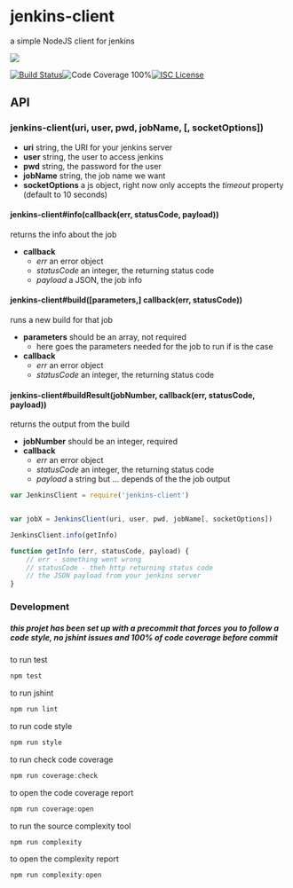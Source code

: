 # jenkins-client

a simple NodeJS client for jenkins

<a href="https://nodei.co/npm/jenkins-client/"><img src="https://nodei.co/npm/jenkins-client.png?downloads=true"></a>

[![Build Status](https://img.shields.io/badge/build-passing-brightgreen.svg?style=flat-square)](https://travis-ci.org/joaquimserafim/jenkins-client)![Code Coverage 100%](https://img.shields.io/badge/code%20coverage-100%25-green.svg?style=flat-square)[![ISC License](https://img.shields.io/badge/license-ISC-blue.svg?style=flat-square)](https://github.com/joaquimserafim/jenkins-client/blob/master/LICENSE)

## API

### jenkins-client(uri, user, pwd, jobName, [, socketOptions])

* **uri** string, the URI for your jenkins server
* **user** string, the user to access jenkins
* **pwd** string, the password for the user
* **jobName** string, the job name we want 
* **socketOptions** a js object, right now only accepts the *timeout* property (default to 10 seconds)


#### jenkins-client#info(callback(err, statusCode, payload))
returns the info about the job

* **callback**
    - *err* an error object
    - *statusCode* an integer, the returning status code
    - *payload* a JSON, the job info

#### jenkins-client#build([parameters,] callback(err, statusCode))
runs a new build for that job

* **parameters** should be an array, not required
    - here goes the parameters needed for the job to run if is the case
* **callback**
    - *err* an error object
    - *statusCode* an integer, the returning status code

#### jenkins-client#buildResult(jobNumber, callback(err, statusCode, payload))
returns the output from the build

* **jobNumber** should be an integer, required
* **callback**
    - *err* an error object
    - *statusCode* an integer, the returning status code
    - *payload* a string but ... depends of the the job output 


```js
var JenkinsClient = require('jenkins-client')


var jobX = JenkinsClient(uri, user, pwd, jobName[, socketOptions])

JenkinsClient.info(getInfo)

function getInfo (err, statusCode, payload) {
    // err - something went wrong
    // statusCode - theh http returning status code
    // the JSON payload from your jenkins server
}
```

### Development

##### this projet has been set up with a precommit that forces you to follow a code style, no jshint issues and 100% of code coverage before commit


to run test
```js
npm test
```

to run jshint
```js
npm run lint
```

to run code style
```js
npm run style
```

to run check code coverage
```js
npm run coverage:check
```

to open the code coverage report
```js
npm run coverage:open
```

to run the source complexity tool
```js
npm run complexity
```

to open the complexity report
```js
npm run complexity:open
```
